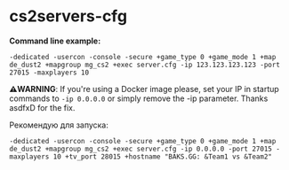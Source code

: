# cs2servers-cfg

**Command line example:** 
```
-dedicated -usercon -console -secure +game_type 0 +game_mode 1 +map de_dust2 +mapgroup mg_cs2 +exec server.cfg -ip 123.123.123.123 -port 27015 -maxplayers 10
```


**⚠️WARNING**: If you're using a Docker image please, set your IP in startup commands to ```-ip 0.0.0.0``` or simply remove the -ip parameter. Thanks asdfxD for the fix.

Рекомендую для запуска: 
```
-dedicated -usercon -console -secure +game_type 0 +game_mode 1 +map de_dust2 +mapgroup mg_cs2 +exec server.cfg -ip 0.0.0.0 -port 27015 -maxplayers 10 +tv_port 28015 +hostname "BAKS.GG: &Team1 vs &Team2"
```

